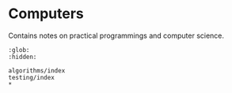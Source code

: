 # Computers

Contains notes on practical programmings and computer science.

```{toctree}
:glob:
:hidden:

algorithms/index
testing/index
*
```
